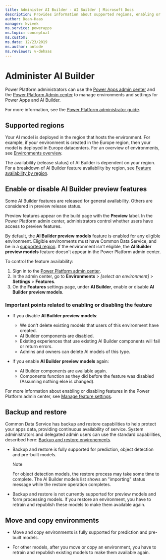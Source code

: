 ```yaml
---
title: Administer AI Builder - AI Builder | Microsoft Docs
description: Provides information about supported regions, enabling or disabling the feature, and backup/restore in AI Builder.
author: Dean-Haas
manager: kvivek
ms.service: powerapps
ms.topic: conceptual
ms.custom: 
ms.date: 12/23/2019
ms.author: antode
ms.reviewer: v-dehaas
---
```


# Administer AI Builder

Power Platform administrators can use the  [Power Apps admin center](https://admin.powerapps.com) and the [Power Platform Admin center](https://admin.powerplatform.microsoft.com) to manage environments and settings for Power Apps and AI Builder.

For more information, see the [Power Platform administrator guide](https://docs.microsoft.com/power-platform/admin/admin-documentation).

## Supported regions

Your AI model is deployed in the region that hosts the environment. For example, if your environment is created in the Europe region, then your model is deployed in Europe datacenters. For an overview of environments, see [Environments overview](https://docs.microsoft.com/power-platform/admin/environments-overview).

The availability (release status) of AI Builder is dependent on your region. For a breakdown of AI Builder feature availability by region, see [Feature availability by region](availability-region.md). 

## Enable or disable AI Builder preview features

Some AI Builder features are released for general availability. Others are considered in preview release status.

Preview features appear on the build page with the **Preview** label. In the Power Platform admin center, administrators control whether users have access to preview features.

By default, the **AI Builder preview models** feature is enabled for any eligible environment. Eligible environments must have Common Data Service, and be in a [supported region](availability-region.md). If the environment isn't eligible, the **AI Builder preview models** feature doesn't appear in the Power Platform admin center.

To control the feature availability:

1. Sign in to the [Power Platform admin center](https://admin.powerplatform.microsoft.com).
2. In the admin center, go to **Environments** > *[select an environment]* > **Settings** > **Features**.
3. On the **Features** settings page, under **AI Builder**, enable or disable **AI Builder preview models**.  
    
### Important points related to enabling or disabling the feature

- If you disable **AI Builder preview models**:
  - We don't delete existing models that users of this environment have created.
  - AI Builder components are disabled.
  - Existing experiences that use existing AI Builder components will fail or return errors.
  - Admins and owners can delete AI models of this type.

- If you enable **AI Builder preview models** again:
  - AI Builder components are available again.
  - Components function as they did before the feature was disabled (Assuming nothing else is changed).

For more information about enabling or disabling features in the Power Platform admin center, see [Manage feature settings](https://docs.microsoft.com/power-platform/admin/settings-features).

## Backup and restore

Common Data Service has backup and restore capabilities to help protect your apps data, providing continuous availability of service. System administrators and delegated admin users can use the standard capabilities, described here: [Backup and restore environements](https://docs.microsoft.com/power-platform/admin/backup-restore-environments).

- Backup and restore is fully supported for prediction, object detection and pre-built models.

  >[!NOTE]
  >For object detection models, the restore process may take some time to complete. The AI Builder models list shows an "importing" status message while the restore operation completes.

- Backup and restore is not currently supported for preview models and form processing models. If you restore an environment, you have to retrain and republish these models to make them available again.

## Move and copy environments

- Move and copy environments is fully supported for prediction and pre-built models.

- For other models, after you move or copy an environment, you have to retrain and republish existing models to make them available again.
